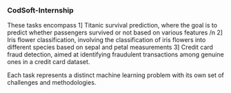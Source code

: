 ### CodSoft-Internship

These tasks encompass
1] Titanic survival prediction, where the goal is to predict whether passengers survived or not based on various features /n
2] Iris flower classification, involving the classification of iris flowers into different species based on sepal and petal measurements
3] Credit card fraud detection, aimed at identifying fraudulent transactions among genuine ones in a credit card dataset.

Each task represents a distinct machine learning problem with its own set of challenges and methodologies.
